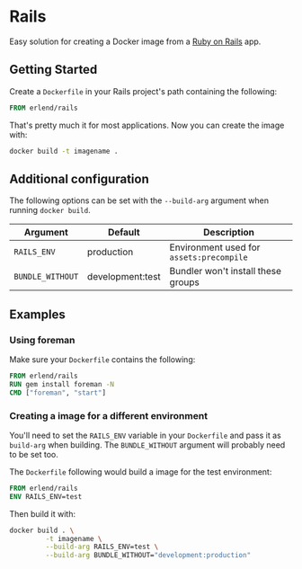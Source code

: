 # Rails

Easy solution for creating a Docker image from a [Ruby on Rails](https://rubyonrails.org) app.

## Getting Started

Create a `Dockerfile` in your Rails project's path containing the following:

```Dockerfile
FROM erlend/rails
```

That's pretty much it for most applications. Now you can create the image with:

```sh
docker build -t imagename .
```

## Additional configuration

The following options can be set with the `--build-arg` argument when running `docker build`.

| Argument         | Default          | Description                              |
| ---------------- | ---------------- | ---------------------------------------- |
| `RAILS_ENV`      | production       | Environment used for `assets:precompile` |
| `BUNDLE_WITHOUT` | development:test | Bundler won't install these groups       |

## Examples

### Using foreman

Make sure your `Dockerfile` contains the following:

```Dockerfile
FROM erlend/rails
RUN gem install foreman -N
CMD ["foreman", "start"]
```

### Creating a image for a different environment

You'll need to set the `RAILS_ENV` variable in your `Dockerfile` and pass it
 as `build-arg` when building. The `BUNDLE_WITHOUT` argument will probably need
to be set too.

The `Dockerfile` following would build a image for the test environment:

```Dockerfile
FROM erlend/rails
ENV RAILS_ENV=test
```

Then build it with:
```sh
docker build . \
         -t imagename \
         --build-arg RAILS_ENV=test \
         --build-arg BUNDLE_WITHOUT="development:production"
```
